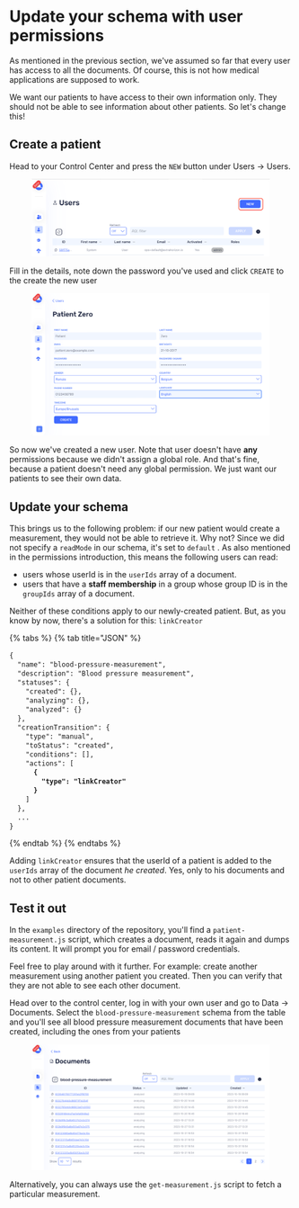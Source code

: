 # Update your schema with user permissions

As mentioned in the previous section, we've assumed so far that every user has access to all the documents. Of course, this is not how medical applications are supposed to work.&#x20;

We want our patients to have access to their own information only. They should not be able to see information about other patients. So let's change this!

## Create a patient

Head to your Control Center and press the `NEW` button under Users -> Users.&#x20;

<figure><img src="../../../../.gitbook/assets/Screenshot 2023-11-23 at 15.15.22.png" alt=""><figcaption></figcaption></figure>

Fill in the details, note down the password you've used and click `CREATE` to the create the new user

<figure><img src="../../../../.gitbook/assets/Screenshot 2023-11-23 at 15.18.49.png" alt=""><figcaption></figcaption></figure>

So now we've created a new user. Note that user doesn't have **any** permissions because we didn't assign a global role. And that's fine, because a patient doesn't need any global permission. We just want our patients to see their own data.

## Update your schema&#x20;

This brings us to the following problem: if our new patient would create a measurement, they would not be able to retrieve it. Why not? Since we did not specify a `readMode` in our schema, it's set to `default` .  As also mentioned in the permissions introduction, this means the following users can read:

* users whose userId is in the `userIds` array of a document.&#x20;
* users that have a **staff membership** in a group whose group ID is in the `groupIds` array of a document.

Neither of these conditions apply to our newly-created patient. But, as you know by now, there's a solution for this: `linkCreator`

{% tabs %}
{% tab title="JSON" %}
<pre class="language-json" data-overflow="wrap" data-line-numbers><code class="lang-json">{
  "name": "blood-pressure-measurement",
  "description": "Blood pressure measurement",
  "statuses": {
    "created": {},
    "analyzing": {},
    "analyzed": {}
  },
  "creationTransition": {
    "type": "manual",
    "toStatus": "created",
    "conditions": [],
    "actions": [
<strong>      {
</strong><strong>        "type": "linkCreator"
</strong><strong>      }
</strong>    ]
  },
  ...
}
</code></pre>
{% endtab %}
{% endtabs %}

Adding `linkCreator` ensures that the userId of a patient is added to the `userIds` array of the document _he created_. Yes, only to his documents and not to other patient documents.

## Test it out

In the `examples` directory of the repository, you'll find a `patient-measurement.js` script, which creates a document, reads it again and dumps its content. It will prompt you for email / password credentials.

Feel free to play around with it further. For example: create another measurement using another patient you created. Then you can verify that they are not able to see each other document.



Head over to the control center, log in with your own user and go to Data -> Documents. Select the `blood-pressure-measurement` schema from the table and you'll see all blood pressure measurement documents that have been created, including the ones from your patients

<figure><img src="../../../../.gitbook/assets/Screenshot 2023-11-23 at 15.39.28 (2).png" alt=""><figcaption></figcaption></figure>

Alternatively, you can always use the `get-measurement.js` script to fetch a particular measurement.
